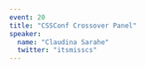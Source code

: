 ```yaml
---
event: 20
title: "CSSConf Crossover Panel"
speaker:
  name: "Claudina Sarahe"
  twitter: "itsmisscs"
---
```

